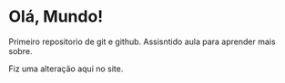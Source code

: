 # Olá, Mundo!
 Primeiro repositorio de git e github. 
 Assisntido aula para aprender mais sobre.

Fiz uma alteração aqui no site.
